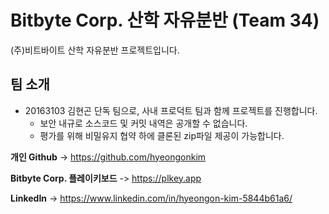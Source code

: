 # Bitbyte Corp. 산학 자유분반 (Team 34)

(주)비트바이트 산학 자유분반 프로젝트입니다.

## 팀 소개

- 20163103 김현곤 단독 팀으로, 사내 프로덕트 팀과 함께 프로젝트를 진행합니다.
  - 보안 내규로 소스코드 및 커밋 내역은 공개할 수 없습니다.
  - 평가를 위해 비밀유지 협약 하에 클론된 zip파일 제공이 가능합니다.

**개인 Github** -> https://github.com/hyeongonkim

**Bitbyte Corp. 플레이키보드** -> https://plkey.app

**LinkedIn** -> https://www.linkedin.com/in/hyeongon-kim-5844b61a6/
